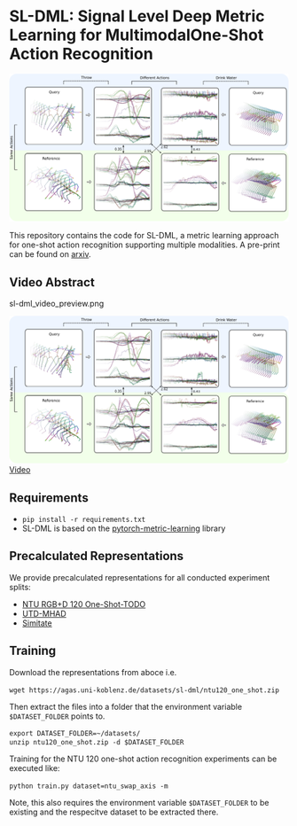 # SL-DML: Signal Level Deep Metric Learning for MultimodalOne-Shot Action Recognition

![SL-DML Overview](images/example.png)

This repository contains the code for SL-DML, a metric learning approach for one-shot action recognition supporting multiple modalities. A pre-print can be found on [arxiv](https://arxiv.org/pdf/2004.11085.pdf).

## Video Abstract

sl-dml_video_preview.png

[![SL-DML Overview](images/example.png)](https://userpages.uni-koblenz.de/~raphael/videos/sl-dml.mp4)
[Video](https://userpages.uni-koblenz.de/~raphael/videos/sl-dml.mp4)

## Requirements

* `pip install -r requirements.txt`
*  SL-DML is based on the [pytorch-metric-learning](https://github.com/KevinMusgrave/pytorch-metric-learning) library

## Precalculated Representations

We provide precalculated representations for all conducted experiment splits:

* [NTU RGB+D 120 One-Shot-TODO](https://agas.uni-koblenz.de/datasets/sl-dml/ntu120_one_shot.zip)
* [UTD-MHAD](https://agas.uni-koblenz.de/datasets/sl-dml/utdmhad_one_shot.zip)
* [Simitate](https://agas.uni-koblenz.de/datasets/sl-dml/simitate_one_shot.zip) 

## Training

Download the representations from aboce i.e. 

`wget https://agas.uni-koblenz.de/datasets/sl-dml/ntu120_one_shot.zip`

Then extract the files into a folder that the environment variable `$DATASET_FOLDER` points to.

```
export DATASET_FOLDER=~/datasets/
unzip ntu120_one_shot.zip -d $DATASET_FOLDER
```

Training for the NTU 120 one-shot action recognition experiments can be executed like:

`python train.py dataset=ntu_swap_axis -m`

Note, this also requires the environment variable `$DATASET_FOLDER` to be existing and the respecitve dataset to be extracted there.
